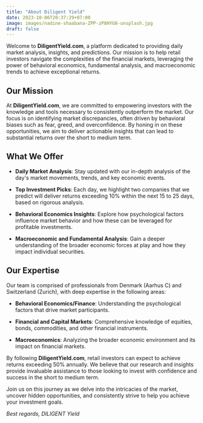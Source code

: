 ```yaml
---
title: "About Diligent Yield"
date: 2023-10-06T20:37:29+07:00
image: images/nadine-shaabana-ZPP-zP8HYG0-unsplash.jpg
draft: false
---
```



Welcome to **DiligentYield.com**, a platform dedicated to providing daily market analysis, insights, and predictions. Our mission is to help retail investors navigate the complexities of the financial markets, leveraging the power of behavioral economics, fundamental analysis, and macroeconomic trends to achieve exceptional returns.

## Our Mission

At **DiligentYield.com**, we are committed to empowering investors with the knowledge and tools necessary to consistently outperform the market. Our focus is on identifying market discrepancies, often driven by behavioral biases such as fear, greed, and overconfidence. By honing in on these opportunities, we aim to deliver actionable insights that can lead to substantial returns over the short to medium term.

## What We Offer

- **Daily Market Analysis**: Stay updated with our in-depth analysis of the day's market movements, trends, and key economic events.

- **Top Investment Picks**: Each day, we highlight two companies that we predict will deliver returns exceeding 10% within the next 15 to 25 days, based on rigorous analysis.

- **Behavioral Economics Insights**: Explore how psychological factors influence market behavior and how these can be leveraged for profitable investments.

- **Macroeconomic and Fundamental Analysis**: Gain a deeper understanding of the broader economic forces at play and how they impact individual securities.

## Our Expertise

Our team is comprised of professionals from Denmark (Aarhus C) and Switzerland (Zurich), with deep expertise in the following areas:

- **Behavioral Economics/Finance**: Understanding the psychological factors that drive market participants.
  
- **Financial and Capital Markets**: Comprehensive knowledge of equities, bonds, commodities, and other financial instruments.
  
- **Macroeconomics**: Analyzing the broader economic environment and its impact on financial markets.

By following **DiligentYield.com**, retail investors can expect to achieve returns exceeding 50% annually. We believe that our research and insights provide invaluable assistance to those looking to invest with confidence and success in the short to medium term.

Join us on this journey as we delve into the intricacies of the market, uncover hidden opportunities, and consistently strive to help you achieve your investment goals.

*Best regards,*
*DILIGENT Yield*
    
